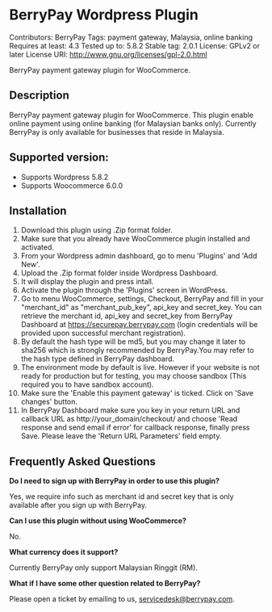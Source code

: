 # BerryPay Wordpress Plugin

Contributors: BerryPay
Tags: payment gateway, Malaysia, online banking
Requires at least: 4.3
Tested up to: 5.8.2
Stable tag: 2.0.1
License: GPLv2 or later
License URI: http://www.gnu.org/licenses/gpl-2.0.html
	
BerryPay payment gateway plugin for WooCommerce.

## Description
	
BerryPay payment gateway plugin for WooCommerce. This plugin enable online payment using online banking (for Malaysian banks only). Currently BerryPay is only available for businesses that reside in Malaysia.
	
## Supported version:
* Supports Wordpress 5.8.2
* Supports Woocommerce 6.0.0

## Installation

1. Download this plugin using .Zip format folder.
2. Make sure that you already have WooCommerce plugin installed and activated.
3. From your Wordpress admin dashboard, go to menu 'Plugins' and 'Add New'.
4. Upload the .Zip format folder inside Wordpress Dashboard.
5. It will display the plugin and press intall.
6. Activate the plugin through the 'Plugins' screen in WordPress.
7. Go to menu WooCommerce, settings, Checkout, BerryPay and fill in your "merchant_id" as "merchant_pub_key", api_key and secret_key. You can retrieve the merchant id, api_key and secret_key from BerryPay Dashboard at https://securepay.berrypay.com (login credentials will be provided upon successful merchant registration).
8. By default the hash type will be md5, but you may change it later to sha256 which is strongly recommended by BerryPay.You may refer to the hash type defined in BerryPay dashboard.
9. The environment mode by default is live. However if your website is not ready for production but for testing, you may choose sandbox (This required you to have sandbox account). 
10. Make sure the 'Enable this payment gateway' is ticked. Click on 'Save changes' button.
11. In BerryPay Dashboard make sure you key in your return URL and callback URL as http://your_domain/checkout/ and choose 'Read response and send email if error' for callback response, finally press Save. Please leave the 'Return URL Parameters' field empty.

## Frequently Asked Questions
	
**Do I need to sign up with BerryPay in order to use this plugin?**
	
Yes, we require info such as merchant id and secret key that is only available after you sign up with BerryPay.
	
**Can I use this plugin without using WooCommerce?**
	
No.
	
**What currency does it support?**
	
Currently BerryPay only support Malaysian Ringgit (RM).
	
**What if I have some other question related to BerryPay?**
	
Please open a ticket by emailing to us, servicedesk@berrypay.com.
